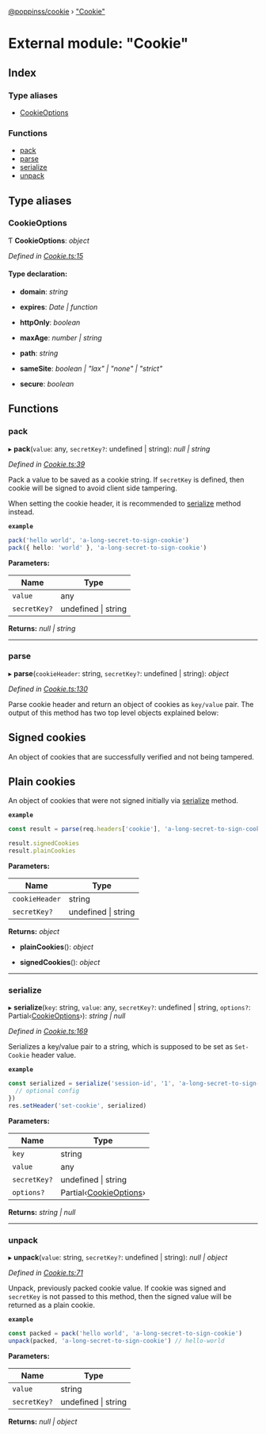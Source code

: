[@poppinss/cookie](../README.md) › ["Cookie"](_cookie_.md)

# External module: "Cookie"

## Index

### Type aliases

* [CookieOptions](_cookie_.md#cookieoptions)

### Functions

* [pack](_cookie_.md#pack)
* [parse](_cookie_.md#parse)
* [serialize](_cookie_.md#serialize)
* [unpack](_cookie_.md#unpack)

## Type aliases

###  CookieOptions

Ƭ **CookieOptions**: *object*

*Defined in [Cookie.ts:15](https://github.com/poppinss/cookie/blob/d98268f/src/Cookie.ts#L15)*

#### Type declaration:

* **domain**: *string*

* **expires**: *Date | function*

* **httpOnly**: *boolean*

* **maxAge**: *number | string*

* **path**: *string*

* **sameSite**: *boolean | "lax" | "none" | "strict"*

* **secure**: *boolean*

## Functions

###  pack

▸ **pack**(`value`: any, `secretKey?`: undefined | string): *null | string*

*Defined in [Cookie.ts:39](https://github.com/poppinss/cookie/blob/d98268f/src/Cookie.ts#L39)*

Pack a value to be saved as a cookie string. If `secretKey` is
defined, then cookie will be signed to avoid client side
tampering.

When setting the cookie header, it is recommended to [serialize](_cookie_.md#serialize) method
instead.

**`example`** 
```ts
pack('hello world', 'a-long-secret-to-sign-cookie')
pack({ hello: 'world' }, 'a-long-secret-to-sign-cookie')
```

**Parameters:**

Name | Type |
------ | ------ |
`value` | any |
`secretKey?` | undefined &#124; string |

**Returns:** *null | string*

___

###  parse

▸ **parse**(`cookieHeader`: string, `secretKey?`: undefined | string): *object*

*Defined in [Cookie.ts:130](https://github.com/poppinss/cookie/blob/d98268f/src/Cookie.ts#L130)*

Parse cookie header and return an object of cookies as `key/value` pair. The
output of this method has two top level objects explained below:

## Signed cookies
An object of cookies that are successfully verified and not being tampered.

## Plain cookies
An object of cookies that were not signed initially via [serialize](_cookie_.md#serialize) method.

**`example`** 
```ts
const result = parse(req.headers['cookie'], 'a-long-secret-to-sign-cookie')

result.signedCookies
result.plainCookies
```

**Parameters:**

Name | Type |
------ | ------ |
`cookieHeader` | string |
`secretKey?` | undefined &#124; string |

**Returns:** *object*

* **plainCookies**(): *object*

* **signedCookies**(): *object*

___

###  serialize

▸ **serialize**(`key`: string, `value`: any, `secretKey?`: undefined | string, `options?`: Partial‹[CookieOptions](_cookie_.md#cookieoptions)›): *string | null*

*Defined in [Cookie.ts:169](https://github.com/poppinss/cookie/blob/d98268f/src/Cookie.ts#L169)*

Serializes a key/value pair to a string, which is supposed
to be set as `Set-Cookie` header value.

**`example`** 
```ts
const serialized = serialize('session-id', '1', 'a-long-secret-to-sign-cookie', {
  // optional config
})
res.setHeader('set-cookie', serialized)
```

**Parameters:**

Name | Type |
------ | ------ |
`key` | string |
`value` | any |
`secretKey?` | undefined &#124; string |
`options?` | Partial‹[CookieOptions](_cookie_.md#cookieoptions)› |

**Returns:** *string | null*

___

###  unpack

▸ **unpack**(`value`: string, `secretKey?`: undefined | string): *null | object*

*Defined in [Cookie.ts:71](https://github.com/poppinss/cookie/blob/d98268f/src/Cookie.ts#L71)*

Unpack, previously packed cookie value. If cookie was signed and `secretKey` is
not passed to this method, then the signed value will be returned as a plain
cookie.

**`example`** 
```ts
const packed = pack('hello world', 'a-long-secret-to-sign-cookie')
unpack(packed, 'a-long-secret-to-sign-cookie') // hello-world
```

**Parameters:**

Name | Type |
------ | ------ |
`value` | string |
`secretKey?` | undefined &#124; string |

**Returns:** *null | object*
